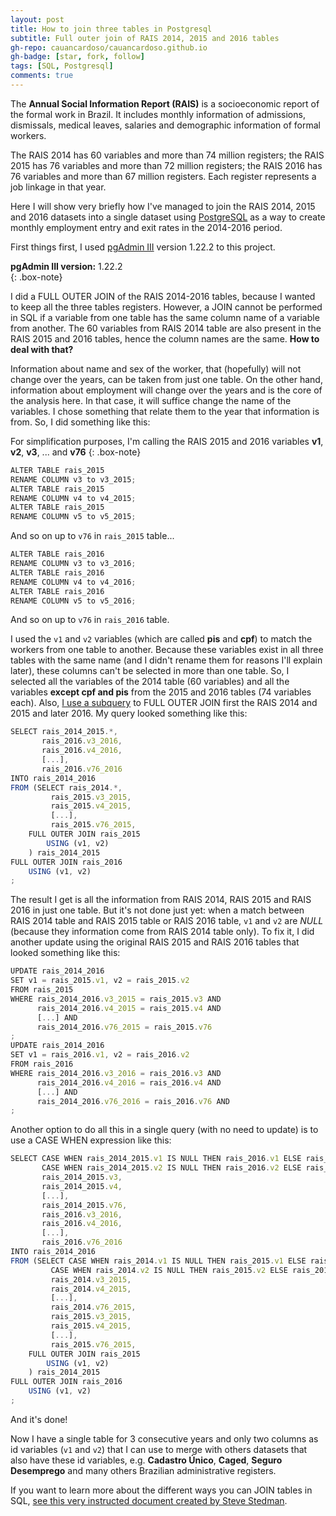 ```yaml
---
layout: post
title: How to join three tables in Postgresql
subtitle: Full outer join of RAIS 2014, 2015 and 2016 tables
gh-repo: cauancardoso/cauancardoso.github.io
gh-badge: [star, fork, follow]
tags: [SQL, Postgresql]
comments: true
---
```


The **Annual Social Information Report (RAIS)** is a socioeconomic report of the formal work in Brazil. It includes monthly information of admissions, dismissals, medical leaves, salaries and demographic information of formal workers. 

The RAIS 2014 has 60 variables and more than 74 million registers; the RAIS 2015 has 76 variables and more than 72 million registers; the RAIS 2016 has 76 variables and more than 67 million registers. Each register represents a job linkage in that year.

Here I will show very briefly how I've managed to join the RAIS 2014, 2015 and 2016 datasets into a single dataset using [PostgreSQL](https://www.postgresql.org/) as a way to create monthly employment entry and exit rates in the 2014-2016 period.

First things first, I used [pgAdmin III](https://www.pgadmin.org/download/) version 1.22.2 to this project.

**pgAdmin III version:** 1.22.2  
{: .box-note}

I did a FULL OUTER JOIN of the RAIS 2014-2016 tables, because I wanted to keep all the three tables registers. However, a JOIN cannot be performed in SQL if a variable from one table has the same column name of a variable from another. The 60 variables from RAIS 2014 table are also present in the RAIS 2015 and 2016 tables, hence the column names are the same. **How to deal with that?**

Information about name and sex of the worker, that (hopefully) will not change over the years, can be taken from just one table. On the other hand, information about employment will change over the years and is the core of the analysis here. In that case, it will suffice change the name of the variables. I chose something that relate them to the year that information is from. So, I did something like this:

For simplification purposes, I'm calling the RAIS 2015 and 2016 variables **v1**, **v2**, **v3**, ... and **v76**
{: .box-note}

```javascript
ALTER TABLE rais_2015
RENAME COLUMN v3 to v3_2015;
ALTER TABLE rais_2015
RENAME COLUMN v4 to v4_2015;
ALTER TABLE rais_2015
RENAME COLUMN v5 to v5_2015;
```
And so on up to ```v76``` in ```rais_2015``` table...
```javascript
ALTER TABLE rais_2016
RENAME COLUMN v3 to v3_2016;
ALTER TABLE rais_2016
RENAME COLUMN v4 to v4_2016;
ALTER TABLE rais_2016
RENAME COLUMN v5 to v5_2016;
```
And so on up to ```v76``` in ```rais_2016``` table.

I used the ```v1``` and ```v2``` variables (which are called **pis** and **cpf**) to match the workers from one table to another. Because these variables exist in all three tables with the same name (and I didn't rename them for reasons I'll explain later), these columns can't be selected in more than one table. So, I selected all the variables of the 2014 table (60 variables) and all the variables **except cpf and pis** from the 2015 and 2016 tables (74 variables each). Also, [I use a subquery](https://www.techonthenet.com/postgresql/subqueries.php) to FULL OUTER JOIN first the RAIS 2014 and 2015 and later 2016. My query looked something like this: 

```javascript
SELECT rais_2014_2015.*,  
       rais_2016.v3_2016,  
       rais_2016.v4_2016,  
       [...],  
       rais_2016.v76_2016  
INTO rais_2014_2016  
FROM (SELECT rais_2014.*,  
	     rais_2015.v3_2015,  
	     rais_2015.v4_2015,  
	     [...],  
	     rais_2015.v76_2015,  
	FULL OUTER JOIN rais_2015  
		USING (v1, v2)  
	) rais_2014_2015  
FULL OUTER JOIN rais_2016  
	USING (v1, v2)  
;
```

The result I get is all the information from RAIS 2014, RAIS 2015 and RAIS 2016 in just one table. But it's not done just yet: when a match between RAIS 2014 table and RAIS 2015 table or RAIS 2016 table, ```v1``` and ```v2``` are *NULL* (because they information come from RAIS 2014 table only). To fix it, I did another update using the original RAIS 2015 and RAIS 2016 tables that looked something like this:

```javascript
UPDATE rais_2014_2016  
SET v1 = rais_2015.v1, v2 = rais_2015.v2  
FROM rais_2015  
WHERE rais_2014_2016.v3_2015 = rais_2015.v3 AND  
      rais_2014_2016.v4_2015 = rais_2015.v4 AND  
      [...] AND  
      rais_2014_2016.v76_2015 = rais_2015.v76  
;  
UPDATE rais_2014_2016  
SET v1 = rais_2016.v1, v2 = rais_2016.v2  
FROM rais_2016  
WHERE rais_2014_2016.v3_2016 = rais_2016.v3 AND  
      rais_2014_2016.v4_2016 = rais_2016.v4 AND  
      [...] AND  
      rais_2014_2016.v76_2016 = rais_2016.v76 AND  
;  
```
Another option to do all this in a single query (with no need to update) is to use a CASE WHEN expression like this: 

```javascript
SELECT CASE WHEN rais_2014_2015.v1 IS NULL THEN rais_2016.v1 ELSE rais_2014_2015.v1 END AS v1,
       CASE WHEN rais_2014_2015.v2 IS NULL THEN rais_2016.v2 ELSE rais_2014_2015.v2 END AS v2,
       rais_2014_2015.v3,  
       rais_2014_2015.v4,  
       [...],  
       rais_2014_2015.v76,  
       rais_2016.v3_2016,  
       rais_2016.v4_2016,  
       [...],  
       rais_2016.v76_2016  
INTO rais_2014_2016  
FROM (SELECT CASE WHEN rais_2014.v1 IS NULL THEN rais_2015.v1 ELSE rais_2014.v1 END AS v1,
	     CASE WHEN rais_2014.v2 IS NULL THEN rais_2015.v2 ELSE rais_2014.v2 END AS v2,
	     rais_2014.v3_2015,  
	     rais_2014.v4_2015,  
	     [...],  
	     rais_2014.v76_2015, 
	     rais_2015.v3_2015,  
	     rais_2015.v4_2015,  
	     [...],  
	     rais_2015.v76_2015,  
	FULL OUTER JOIN rais_2015  
		USING (v1, v2)  
	) rais_2014_2015  
FULL OUTER JOIN rais_2016  
	USING (v1, v2)  
;
```
And it's done!

Now I have a single table for 3 consecutive years and only two columns as id variables (```v1``` and ```v2```) that I can use to merge with others datasets that also have these id variables, e.g. **Cadastro Único**, **Caged**, **Seguro Desemprego** and many others Brazilian administrative registers.

If you want to learn more about the different ways you can JOIN tables in SQL, [see this very instructed document created by Steve Stedman](http://stevestedman.com/wp-content/uploads/TSqlJoinTypePoster1.pdf).

